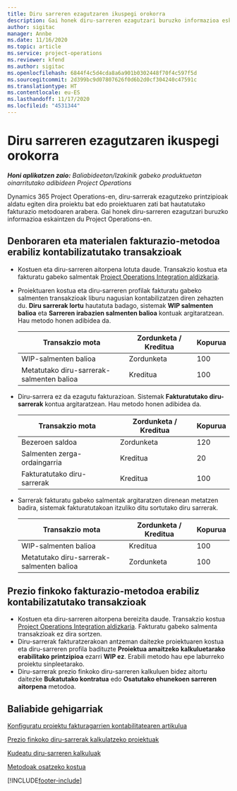 ```yaml
---
title: Diru sarreren ezagutzaren ikuspegi orokorra
description: Gai honek diru-sarreren ezagutzari buruzko informazioa eskaintzen du Project Operations-en.
author: sigitac
manager: Annbe
ms.date: 11/16/2020
ms.topic: article
ms.service: project-operations
ms.reviewer: kfend
ms.author: sigitac
ms.openlocfilehash: 6844f4c5d4cda8a6a901b0302448f70f4c597f5d
ms.sourcegitcommit: 2d399bc9d07807626f0d6b2d0cf304240c47591c
ms.translationtype: HT
ms.contentlocale: eu-ES
ms.lasthandoff: 11/17/2020
ms.locfileid: "4531344"
---
```

# <a name="revenue-recognition-overview"></a>Diru sarreren ezagutzaren ikuspegi orokorra

_**Honi aplikatzen zaio:** Baliabideetan/Izakinik gabeko produktuetan oinarritutako adibideen Project Operations_

Dynamics 365 Project Operations-en, diru-sarrerak ezagutzeko printzipioak aldatu egiten dira proiektu bat edo proiektuaren zati bat hautatutako fakturazio metodoaren arabera. Gai honek diru-sarreren ezagutzari buruzko informazioa eskaintzen du Project Operations-en.

## <a name="transactions-accounted-using-time-and-material-billing-method"></a>Denboraren eta materialen fakturazio-metodoa erabiliz kontabilizatutako transakzioak

- Kostuen eta diru-sarreren aitorpena lotuta daude. Transakzio kostua eta fakturatu gabeko salmentak [Project Operations Integration aldizkaria](../project-accounting/project-operations-integration-journal.md).
- Proiektuaren kostua eta diru-sarreren profilak fakturatu gabeko salmenten transakzioak liburu nagusian kontabilizatzen diren zehazten du. **Diru sarrerak lortu** hautatuta badago, sistemak **WIP salmenten balioa** eta **Sarreren irabazien salmenten balioa** kontuak argitaratzean. Hau metodo honen adibidea da.  

  | Transakzio mota | Zordunketa / Kreditua | Kopurua |
  | --- | --- | --- |
  | WIP-salmenten balioa | Zordunketa | 100 |
  | Metatutako diru-sarrerak-salmenten balioa | Kreditua | 100 |

- Diru-sarrera ez da ezagutu fakturazioan. Sistemak **Fakturatutako diru-sarrerak** kontua argitaratzean. Hau metodo honen adibidea da.  

  | Transakzio mota | Zordunketa / Kreditua | Kopurua |
  | --- | --- | --- |
  | Bezeroen saldoa | Zordunketa | 120 |
  | Salmenten zerga-ordaingarria | Kreditua | 20 |
  | Fakturatutako diru-sarrerak | Kreditua | 100 |

- Sarrerak fakturatu gabeko salmentak argitaratzen direnean metatzen badira, sistemak fakturatutakoan itzuliko ditu sortutako diru sarrerak.

  | Transakzio mota | Zordunketa / Kreditua | Kopurua |
  | --- | --- | --- |
  | WIP-salmenten balioa | Kreditua | 100 |
  | Metatutako diru-sarrerak-salmenten balioa | Zordunketa | 100 |

## <a name="transactions-accounted-using-the-fixed-price-billing-method"></a>Prezio finkoko fakturazio-metodoa erabiliz kontabilizatutako transakzioak

- Kostuen eta diru-sarreren aitorpena bereizita daude. Transakzio kostua [Project Operations Integration aldizkaria](../project-accounting/project-operations-integration-journal.md). Fakturatu gabeko salmenta transakzioak ez dira sortzen.
- Diru-sarrerak fakturatzerakoan antzeman daitezke proiektuaren kostua eta diru-sarreren profila badituzte **Proiektua amaitzeko kalkuluetarako erabilitako printzipioa** ezarri **WIP ez**. Erabili metodo hau epe laburreko proiektu sinpleetarako.
- Diru-sarrerak prezio finkoko diru-sarreren kalkuluen bidez aitortu daitezke **Bukatutako kontratua** edo **Osatutako ehunekoen sarreren aitorpena** metodoa.

## <a name="additional-resources"></a>Baliabide gehigarriak
[Konfiguratu proiektu fakturagarrien kontabilitatearen artikulua](../project-accounting/configure-accounting-billable-projects.md)

[Prezio finkoko diru-sarrerak kalkulatzeko proiektuak](rev-rec-percentage-completion-method.md)

[Kudeatu diru-sarreren kalkuluak](rev-rec-completed-contract-method.md)

[Metodoak osatzeko kostua](cost-complete-methods.md)


[!INCLUDE[footer-include](../includes/footer-banner.md)]